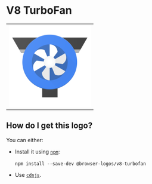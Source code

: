# V8 TurboFan

<table>
    <tr height=230>
        <td>
            <a href="https://github.com/alrra/browser-logos/tree/8727dd57e100af86acf5b0c947779e049b746f41/src/v8-turbofan">
                <img width=220 src="https://raw.githubusercontent.com/alrra/browser-logos/8727dd57e100af86acf5b0c947779e049b746f41/src/v8-turbofan/v8-turbofan.svg?sanitize=true" alt="V8 TurboFan browser logo">
            </a>
        </td>
    </tr>
</table>

## How do I get this logo?

You can either:

* Install it using [`npm`][npm]:

  `npm install --save-dev @browser-logos/v8-turbofan`

* Use [`cdnjs`][cdnjs].

<!-- Link labels: -->

[cdnjs]: https://cdnjs.com/libraries/browser-logos
[npm]: https://www.npmjs.com/
